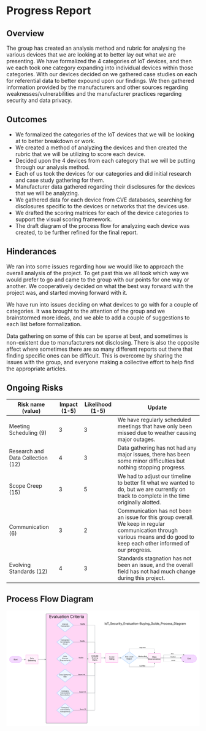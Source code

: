 # Progress Report
## Overview
The group has created an analysis method and rubric for analysing the various devices that we are looking at to better lay out what we are presenting.  We have formalized the 4 categories of IoT devices, and then we each took one category expanding into individual devices within those categories.  With our devices decided on we gathered case studies on each for referential data to better expound upon our findings.  We then gathered information provided by the manufacturers and other sources regarding weaknesses/vulnerabilities and the manufacturer practices regarding security and data privacy.

## Outcomes
- We formalized the categories of the IoT devices that we will be looking at to better breakdown or work.
- We created a method of analyzing the devices and then created the rubric that we will be utilizing to score each device.
- Decided upon the 4 devices from each category that we will be putting through our analysis method.
- Each of us took the devices for our categories and did initial research and case study gathering for them.
- Manufacturer data gathered regarding their disclosures for the devices that we will be analyzing.
- We gathered data for each device from CVE databases, searching for disclosures specific to the devices or networks that the devices use.
- We drafted the scoring matrices for each of the device categories to support the visual scoring framework.
- The draft diagram of the process flow for analyzing each device was created, to be further refined for the final report.

## Hinderances
We ran into some issues regarding how we would like to approach the overall analysis of the project.  To get past this we all took which way we would prefer to go and came to the group with our points for one way or another.  We cooperatively decided on what the best way forward with the project was, and started moving forward with it.

We have run into issues deciding on what devices to go with for a couple of categories.  It was brought to the attention of the group and we brainstormed more ideas, and we able to add a couple of suggestions to each list before formalization.

Data gathering on some of this can be sparse at best, and sometimes is non-existent due to manufacturers not disclosing.  There is also the opposite affect where sometimes there are so many different reports out there that finding specific ones can be difficult.  This is overcome by sharing the issues with the group, and everyone making a collective effort to help find the appropriate articles.

## Ongoing Risks
|Risk name (value)  | Impact (1-5) | Likelihood (1-5) | Update |
|-------------------|--------------|------------------|-------------|
| Meeting Scheduling (9) | 3 | 3 | We have regularly scheduled meetings that have only been missed due to weather causing major outages. |
| Research and Data Collection (12)| 4 | 3 | Data gathering has not had any major issues, there has been some minor difficulties but nothing stopping progress. |
| Scope Creep (15) | 3 | 5 | We had to adjust our timeline to better fit what we wanted to do, but we are currently on track to complete in the time originally alotted. |
| Communication (6) | 3 | 2 | Communication has not been an issue for this group overall.  We keep in regular communication through various means and do good to keep each other informed of our progress. |
| Evolving Standards (12) | 4 | 3 | Standards stagnation has not been an issue, and the overall field has not had much change during this project. |

## Process Flow Diagram
![Process Flow Diagram](https://raw.githubusercontent.com/Hinrichsta/SP25-CYBR8950/refs/heads/main/supportingdocs/IoT_Security_Evaluation-Buying_Guide_Process_Diagram.png)
